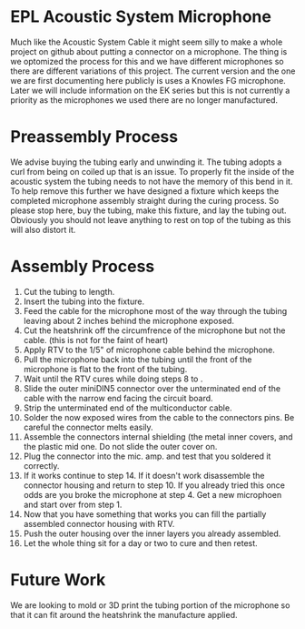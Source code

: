 # EPL Acoustic System Microphone

Much like the Acoustic System Cable it might seem silly to make a whole project on github about putting a connector on a microphone. The thing is we optomized the process for this and we have different microphones so there are different variations of this project. The current version and the one we are first documenting here publicly is uses a Knowles FG microphone. Later we will include information on the EK series but this is not currently a priority as the microphones we used there are no longer manufactured.

Preassembly Process
===================================

We advise buying the tubing early and unwinding it. The tubing adopts a curl from being on coiled up that is an issue. To properly fit the inside of the acoustic system the tubing needs to not have the memory of this bend in it. To help remove this further we have designed a fixture which keeps the completed microphone assembly straight during the curing process. So please stop here, buy the tubing, make this fixture, and lay the tubing out. Obviously you should not leave anything to rest on top of the tubing as this will also distort it.

Assembly Process
===================================

1. Cut the tubing to length.
2. Insert the tubing into the fixture.
3. Feed the cable for the microphone most of the way through the tubing leaving about 2 inches behind the microphone exposed.
4. Cut the heatshrink off the circumfrence of the microphone but not the cable. (this is not for the faint of heart)
5. Apply RTV to the 1/5" of microphone cable behind the microphone.
6. Pull the microphone back into the tubing until the front of the microphone is flat to the front of the tubing.
7. Wait until the RTV cures while doing steps 8 to .
8. Slide the outer miniDIN5 connector over the unterminated end of the cable with the narrow end facing the circuit board.
9. Strip the unterminated end of the multiconductor cable.
10. Solder the now exposed wires from the cable to the connectors pins. Be careful the connector melts easily.
11. Assemble the connectors internal shielding (the metal inner covers, and the plastic mid one. Do not slide the outer cover on.
12. Plug the connector into the mic. amp. and test that you soldered it correctly.
13. If it works continue to step 14. If it doesn't work disassemble the connector housing and return to step 10. If you already tried this once odds are you broke the microphone at step 4. Get a new microphoen and start over from step 1.
14. Now that you have something that works you can fill the partially assembled connector housing with RTV.
15. Push the outer housing over the inner layers you already assembled.
16. Let the whole thing sit for a day or two to cure and then retest.

Future Work
===================================

We are looking to mold or 3D print the tubing portion of the microphone so that it can fit around the heatshrink the manufacture applied. 

